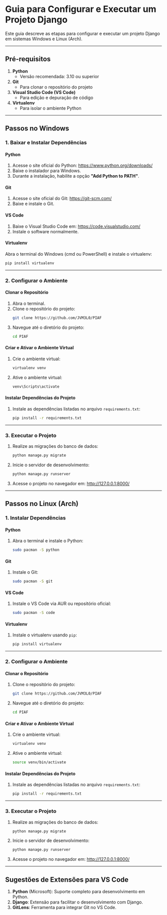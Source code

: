 # Guia para Configurar e Executar um Projeto Django

Este guia descreve as etapas para configurar e executar um projeto Django em sistemas Windows e Linux (Arch).

---

## Pré-requisitos

1. **Python**
   - Versão recomendada: 3.10 ou superior
2. **Git**
   - Para clonar o repositório do projeto
3. **Visual Studio Code (VS Code)**
   - Para edição e depuração de código
4. **Virtualenv**
   - Para isolar o ambiente Python

---

## Passos no Windows

### 1. Baixar e Instalar Dependências

#### Python
1. Acesse o site oficial do Python: https://www.python.org/downloads/
2. Baixe o instalador para Windows.
3. Durante a instalação, habilite a opção **"Add Python to PATH"**.

#### Git
1. Acesse o site oficial do Git: https://git-scm.com/
2. Baixe e instale o Git.

#### VS Code
1. Baixe o Visual Studio Code em: https://code.visualstudio.com/
2. Instale o software normalmente.

#### Virtualenv
Abra o terminal do Windows (cmd ou PowerShell) e instale o virtualenv:
```bash
pip install virtualenv
```

---

### 2. Configurar o Ambiente

#### Clonar o Repositório
1. Abra o terminal.
2. Clone o repositório do projeto:
   ```bash
   git clone https://github.com/JVM3L0/PIAF
   ```
3. Navegue até o diretório do projeto:
   ```bash
   cd PIAF
   ```

#### Criar e Ativar o Ambiente Virtual
1. Crie o ambiente virtual:
   ```bash
   virtualenv venv
   ```
2. Ative o ambiente virtual:
   ```bash
   venv\Scripts\activate
   ```

#### Instalar Dependências do Projeto
1. Instale as dependências listadas no arquivo `requirements.txt`:
   ```bash
   pip install -r requirements.txt
   ```

---

### 3. Executar o Projeto

1. Realize as migrações do banco de dados:
   ```bash
   python manage.py migrate
   ```
2. Inicie o servidor de desenvolvimento:
   ```bash
   python manage.py runserver
   ```
3. Acesse o projeto no navegador em: http://127.0.0.1:8000/

---

## Passos no Linux (Arch)

### 1. Instalar Dependências

#### Python
1. Abra o terminal e instale o Python:
   ```bash
   sudo pacman -S python
   ```

#### Git
1. Instale o Git:
   ```bash
   sudo pacman -S git
   ```

#### VS Code
1. Instale o VS Code via AUR ou repositório oficial:
   ```bash
   sudo pacman -S code
   ```

#### Virtualenv
1. Instale o virtualenv usando `pip`:
   ```bash
   pip install virtualenv
   ```

---

### 2. Configurar o Ambiente

#### Clonar o Repositório
1. Clone o repositório do projeto:
   ```bash
   git clone https://github.com/JVM3L0/PIAF
   ```
2. Navegue até o diretório do projeto:
   ```bash
   cd PIAF
   ```

#### Criar e Ativar o Ambiente Virtual
1. Crie o ambiente virtual:
   ```bash
   virtualenv venv
   ```
2. Ative o ambiente virtual:
   ```bash
   source venv/bin/activate
   ```

#### Instalar Dependências do Projeto
1. Instale as dependências listadas no arquivo `requirements.txt`:
   ```bash
   pip install -r requirements.txt
   ```

---

### 3. Executar o Projeto

1. Realize as migrações do banco de dados:
   ```bash
   python manage.py migrate
   ```
2. Inicie o servidor de desenvolvimento:
   ```bash
   python manage.py runserver
   ```
3. Acesse o projeto no navegador em: http://127.0.0.1:8000/

---

## Sugestões de Extensões para VS Code

1. **Python** (Microsoft): Suporte completo para desenvolvimento em Python.
2. **Django**: Extensão para facilitar o desenvolvimento com Django.
3. **GitLens**: Ferramenta para integrar Git no VS Code.

